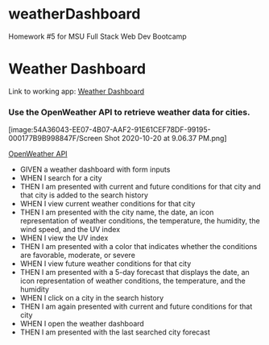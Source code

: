 # weatherDashboard
Homework #5 for MSU Full Stack Web Dev Bootcamp


# Weather Dashboard

Link to working app: [Weather Dashboard](https://emkaygru.github.io/weatherDashboard/)

### Use the OpenWeather API to retrieve weather data for cities. 

[image:54A36043-EE07-4B07-AAF2-91E61CEF78DF-99195-000177B9B998847F/Screen Shot 2020-10-20 at 9.06.37 PM.png]


[OpenWeather API](https://openweathermap.org/api)

* GIVEN a weather dashboard with form inputs
* WHEN I search for a city
* THEN I am presented with current and future conditions for that city and that city is added to the search history
* WHEN I view current weather conditions for that city
* THEN I am presented with the city name, the date, an icon representation of weather conditions, the temperature, the humidity, the wind speed, and the UV index
* WHEN I view the UV index
* THEN I am presented with a color that indicates whether the conditions are favorable, moderate, or severe
* WHEN I view future weather conditions for that city
* THEN I am presented with a 5-day forecast that displays the date, an icon representation of weather conditions, the temperature, and the humidity
* WHEN I click on a city in the search history
* THEN I am again presented with current and future conditions for that city
* WHEN I open the weather dashboard
* THEN I am presented with the last searched city forecast





